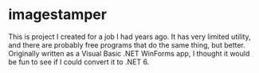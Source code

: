 # imagestamper
This is project I created for a job I had years ago. It has very limited utility, and there are probably free programs that do the same thing, but better. Originally written as a Visual Basic .NET WinForms app, I thought it would be fun to see if I could convert it to .NET 6.
